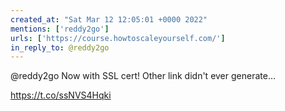 ```yaml
---
created_at: "Sat Mar 12 12:05:01 +0000 2022"
mentions: ['reddy2go']
urls: ['https://course.howtoscaleyourself.com/']
in_reply_to: @reddy2go
---
```


@reddy2go Now with SSL cert! Other link didn't ever generate...

https://t.co/ssNVS4Hqki